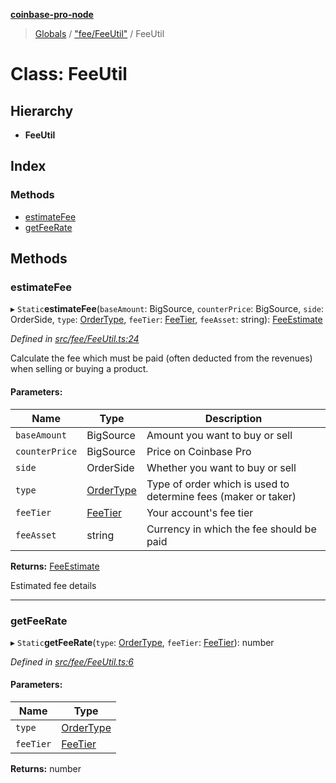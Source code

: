 **[coinbase-pro-node](../README.md)**

> [Globals](../globals.md) / ["fee/FeeUtil"](../modules/_fee_feeutil_.md) / FeeUtil

# Class: FeeUtil

## Hierarchy

- **FeeUtil**

## Index

### Methods

- [estimateFee](_fee_feeutil_.feeutil.md#estimatefee)
- [getFeeRate](_fee_feeutil_.feeutil.md#getfeerate)

## Methods

### estimateFee

▸ `Static`**estimateFee**(`baseAmount`: BigSource, `counterPrice`: BigSource, `side`: OrderSide, `type`: [OrderType](../enums/_order_orderapi_.ordertype.md), `feeTier`: [FeeTier](../interfaces/_fee_feeapi_.feetier.md), `feeAsset`: string): [FeeEstimate](_fee_feeestimate_.feeestimate.md)

_Defined in [src/fee/FeeUtil.ts:24](https://github.com/bennycode/coinbase-pro-node/blob/06bdaca/src/fee/FeeUtil.ts#L24)_

Calculate the fee which must be paid (often deducted from the revenues) when selling or buying a product.

#### Parameters:

| Name | Type | Description |
| --- | --- | --- |
| `baseAmount` | BigSource | Amount you want to buy or sell |
| `counterPrice` | BigSource | Price on Coinbase Pro |
| `side` | OrderSide | Whether you want to buy or sell |
| `type` | [OrderType](../enums/_order_orderapi_.ordertype.md) | Type of order which is used to determine fees (maker or taker) |
| `feeTier` | [FeeTier](../interfaces/_fee_feeapi_.feetier.md) | Your account's fee tier |
| `feeAsset` | string | Currency in which the fee should be paid |

**Returns:** [FeeEstimate](_fee_feeestimate_.feeestimate.md)

Estimated fee details

---

### getFeeRate

▸ `Static`**getFeeRate**(`type`: [OrderType](../enums/_order_orderapi_.ordertype.md), `feeTier`: [FeeTier](../interfaces/_fee_feeapi_.feetier.md)): number

_Defined in [src/fee/FeeUtil.ts:6](https://github.com/bennycode/coinbase-pro-node/blob/06bdaca/src/fee/FeeUtil.ts#L6)_

#### Parameters:

| Name      | Type                                                |
| --------- | --------------------------------------------------- |
| `type`    | [OrderType](../enums/_order_orderapi_.ordertype.md) |
| `feeTier` | [FeeTier](../interfaces/_fee_feeapi_.feetier.md)    |

**Returns:** number
